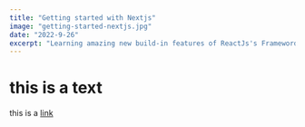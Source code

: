 ```yaml
---
title: "Getting started with Nextjs"
image: "getting-started-nextjs.jpg"
date: "2022-9-26"
excerpt: "Learning amazing new build-in features of ReactJs's Frameword built for production, it's worth a look!"
---
```


# this is a text

this is a [link]('google.com')
